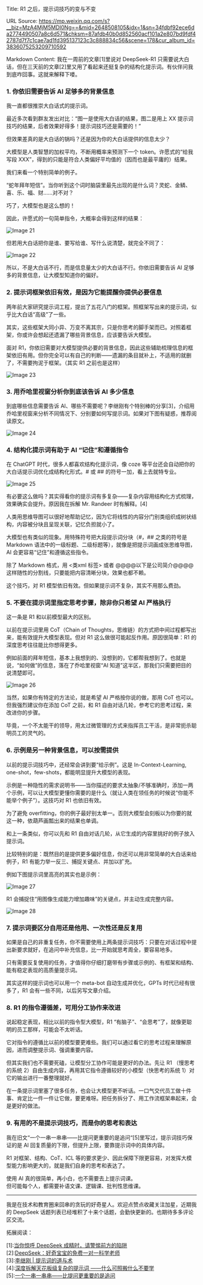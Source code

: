 Title: R1 之后，提示词技巧的变与不变

URL Source: https://mp.weixin.qq.com/s?__biz=MzA4MjM5MDI0Ng==&mid=2648508105&idx=1&sn=34fdbf92ece6da2774490507a8c6d571&chksm=87afdb40b0d852560acf101a2e807bd9fdf42787d7f7c1cae7ad1fd395137123c3c888834c56&scene=178&cur_album_id=3836075253209710592

Markdown Content:
我在一周前的文章\[1\]里说对 DeepSeek-R1 只需要说大白话，但在三天前的文章\[2\]里又用了看起来还挺复杂的结构化提示词。有伙伴问我到底咋回事。这就来解释下喽。

### 1\. 你依旧需要告诉 AI 足够多的背景信息

我一直都很推崇大白话式的提示词。

最近多次看到群友发出对比：“图一是使用大白话的结果，图二是用上 XX 提示词技巧的结果，后者效果好得多！提示词技巧还是需要的！”

但效果差真的是大白话的锅吗？还是因为你的大白话提供的信息太少？

大模型是人类智慧的加权平均，不断用概率来预测下一个 token。许愿式的“给我写段 XXX”，得到的只能是符合人类偏好平均值的（因而也是最平庸的）结果。

我们来看一个特别简单的例子。

“蛇年拜年短信”。当你听到这个词时脑袋里最先出现的是什么词？灵蛇、金鳞、喜、乐、福、财……对不对？

巧了，大模型也是这么想的！

因此，许愿式的一句简单指令，大概率会得到这样的结果：

![Image 21](https://mmbiz.qpic.cn/sz_mmbiz_png/sLRSg8JfIeaOPm4TThUnr6kibBKVSmauicddoRt51kyk5zjufIC97rMzhibFiba8JvwE11w2YoGCIZC7NPCvv8lPIA/640?wx_fmt=png&from=appmsg)

但若用大白话把你是谁、要写给谁、写什么说清楚，就完全不同了：

![Image 22](https://mmbiz.qpic.cn/sz_mmbiz_png/sLRSg8JfIeaOPm4TThUnr6kibBKVSmauicfMrqmDsarYf6e3FnyNPOSsl9ojudwHcoofPbWenewRsIOUhh9icgDPA/640?wx_fmt=png&from=appmsg)

所以，不是大白话不行，而是信息量太少的大白话不行。你依旧需要告诉 AI 足够多的背景信息，让大模型知道你的偏好。

### 2\. 提示词框架依旧有效，是因为它能提醒你提供必要信息

两年前大家研究提示词工程，提出了五花八门的框架。照框架写出来的提示词，似乎比大白话“高级”了一些。

其实，这些框架大同小异、万变不离其宗，只是你思考的脚手架而已。对照着框架，你或许会想起还遗漏了哪些背景信息，应该要告诉大模型。

面对 R1，你依旧需要对大模型提供必要的背景信息，因此这些辅助梳理信息的框架依旧有用。但你完全可以有自己的判断——遗漏的条目就补上，不适用的就删了，不需要拘泥于框架。（其实 R1 之前也是这样）

![Image 23](https://mmbiz.qpic.cn/sz_mmbiz_png/sLRSg8JfIeaOPm4TThUnr6kibBKVSmauicbOrExdzFTsT1DnKdibdIf0kZdsKOTQia7mfNxwsxdA2ursuia21FL1anA/640?wx_fmt=png&from=appmsg)

### 3\. 用乔哈里视窗分析你到底该告诉 AI 多少信息

到底哪些信息需要告诉 AI、哪些不需要呢？李继刚有个特别棒的分享\[3\]，介绍用乔哈里视窗来分析不同情况下、分别要如何写提示词。如果对下图有疑惑，推荐阅读原文。

![Image 24](https://mmbiz.qpic.cn/sz_mmbiz_png/sLRSg8JfIeaOPm4TThUnr6kibBKVSmauicZ0OhUjyyLe5jxNMjZNmB3ictUarLQKLe7UUmJB9uR9Hq7fskycrZSKg/640?wx_fmt=png&from=appmsg)

### 4\. 结构化提示词有助于 AI “记住”和遵循指令

在 ChatGPT 时代，很多人都喜欢结构化提示词，像 coze 等平台还会自动把你的大白话提示词优化成结构化形式。# 或 ## 的符号一加，看上去就特专业。

![Image 25](https://mmbiz.qpic.cn/sz_mmbiz_png/sLRSg8JfIeaOPm4TThUnr6kibBKVSmauicgbA15GePbePLXTSCBib3ric7QIHgKQ3ZMZiaXzNFgUtGNMiaLwxPDiaIRZg/640?wx_fmt=png&from=appmsg)

有必要这么做吗？其实得看你的提示词有多复杂——复杂内容用结构化方式梳理，效果确实会提升。原因我在拆解 Mr. Randeer 时有解释。\[4\]

人类用思维导图可以很好地帮助记忆，因为它将线性的内容分门别类组织成树状结构，内容被分块且呈现关联，记忆负担就小了。

大模型也有类似的现象。用特殊符号把大段提示词分块（#，## 之类的符号是 Markdown 语法中的一级标题、二级标题等），就像是把提示词画成张思维导图，AI 会更容易“记住”和遵循这些指令。

除了 Markdown 格式，用 <类xml 标签\> 或者 @@@@以下是公司简介@@@@ 这样随性的分割线，只要能把内容清晰分块，效果也都不赖。

这个技巧，对 R1 模型依旧有效。但如果提示词不复杂，其实不用那么费劲。

### 5\. 不要在提示词里指定思考步骤，除非你只希望 AI 严格执行

这一条是 R1 和以前模型最大的区别。

以前在提示词里用 CoT（Chain of Thoughts，思维链）的方式把中间过程都写出来，能有效提升大模型表现。但对 R1 这么做很可能起反作用。原因很简单：R1 的深度思考往往能比你想得更多。

例如前面的拜年短信，基本上我想到的、没想到的，它都帮我想到了。也就是说，“如何做”的信息，落在了乔哈里视窗“AI 知道”这半区，那我们只需要把目的说清楚即可。

![Image 26](https://mmbiz.qpic.cn/sz_mmbiz_png/sLRSg8JfIeaOPm4TThUnr6kibBKVSmauicq50fvjOnDibPfhEr3L31EJicSSXqkfG5IZBf51gTJ6vYV0uSsyKoeHicg/640?wx_fmt=png&from=appmsg)

当然，如果你有特定的方法论，就是希望 AI 严格按你说的做，那用 CoT 也可以。但我强烈建议你在添加 CoT 之前，和 R1 自由对话几轮，参考它的思考过程，来改进你的步骤。

毕竟，一个不太能干的领导，用太过微管理的方式来指挥员工干活，是非常扼杀聪明员工的灵气的。

### 6\. 示例是另一种背景信息，可以按需提供

以前的提示词技巧中，还经常会讲到要“给示例”。这是 In-Context-Learning, one-shot，few-shots，都能明显提升大模型的表现。

示例是一种隐性的需求说明书——当你描述的要求太抽象/不够准确时，添加一两个示例，可以让大模型更懂你需要的是什么（就让人类在领任务的时候说“你能不能举个例子”）。这技巧对 R1 也依旧有效。

为了避免 overfitting，你的例子最好别太单一。否则大模型会刻板以为你要的就这一种，依葫芦画瓢出来的结果也单调。

和上一条类似，你可以先和 R1 自由对话几轮，从它生成的内容里挑好的例子放入提示词。

比较特别的是：既然目的是提供更多偏好信息，你还可以用非常简单的大白话来给例子，R1 有能力举一反三、捕捉关键点、并加以扩充。

例如下图提示词里高亮的其实也是示例：

![Image 27](https://mmbiz.qpic.cn/sz_mmbiz_png/sLRSg8JfIeaOPm4TThUnr6kibBKVSmauicoOnY2pCOKq8gebIhibdfDqfxDEFBicWGdNmQ6xsatCGeopNhCq4Uyt4w/640?wx_fmt=png&from=appmsg)

R1 会捕捉住“用图像生成能力增加趣味”的关键点，并主动生成完整内容。

![Image 28](https://mmbiz.qpic.cn/sz_mmbiz_png/sLRSg8JfIeaOPm4TThUnr6kibBKVSmauicJfvW3yMl0d207EOKyhu1ctU2c0mWEzO3GLOBE2SvcWPYic6kVIEI9SA/640?wx_fmt=png&from=appmsg)

### 7\. 提示词要区分自用还是他用、一次性还是反复用

如果是自己的非重复任务，你不需要使用上两条提示词技巧：只要在对话过程中提出新要求就好，在追问中补充信息，比一开始就思考周全，要容易地多。

只有需要反复使用的任务，才值得你仔细打磨带有步骤或示例的、有框架和结构、能有稳定表现的高质量提示词。

其实这样的提示词也可以用一个 meta-bot 自动生成并优化，GPTs 时代已经有很多了，R1 会有一些不同，以后另写文章介绍。

### 8\. R1 的指令遵循差，可用分工协作来改进

说起稳定表现，相比以前的指令型大模型，R1 “有脑子”、“会思考”了，就像更聪明的员工那样，可能会不太听话。

它对指令的遵循比以前的模型要更难些。我们可以通过看它的思考过程来理解原因，进而调整提示词、强调重要内容。

但其实我们也不需要死磕，让模型分工协作可能是更好的办法。先让 R1 （慢思考的系统 2）自由生成内容，再用其它指令遵循较好的小模型（快思考的系统 1）对它的输出进行一番整理就好。

在一条提示词里塞了很多任务，也会让大模型更不听话。一口气交代员工做十件事、肯定比一件一件让它做，要更难呀。把任务拆分了、用工作流框架串起来，会是更好的做法。

### 9\. 有用的不是提示词技巧，而是你的思考和表达

我在旧文“一个一串一串串——比提问更重要的是追问“\[5\]里写过，提示词技巧保证的是 AI 回复质量的下限，但提升上限，要靠提示词中的具体内容。

R1 对框架、结构、CoT、ICL 等的要求更少、因此保障下限更容易，对发挥大模型能力影响更大的，就是我们自身的思考和表达了。

使用 AI 真的很简单，再小白，也不需要去上提示词课。  
但可能每个人，都需要补语文课、逻辑课、批判性思维课。

* * *

我是在技术和教育圈来回串的贪玩的好奇星人。欢迎点赞点收藏关注加星，近期我的 DeepSeek 话题列表已经堆积了十来个话题，会勤快更新的。也期待多多评论区交流。

拓展阅读：

\[1\]:[当你惊呼 DeepSeek 成精时，请警惕前方的陷阱](https://mp.weixin.qq.com/s?__biz=MzA4MjM5MDI0Ng==&mid=2648507876&idx=1&sn=67a3a52cb8b4c0094d464dee995c8c72&scene=21#wechat_redirect)  
\[2\]:[DeepSeek：好奇宝宝的免费一对一科学老师](https://mp.weixin.qq.com/s?__biz=MzA4MjM5MDI0Ng==&mid=2648508050&idx=1&sn=748633f3e5d22f9c20f5817048c05714&scene=21#wechat_redirect)  
\[3\]:[李继刚 | 提示词的道与术](https://mp.weixin.qq.com/s?__biz=MzkzNzY2MDEyNA==&mid=2247484401&idx=2&sn=9b4eb57d4b6315e522e6f407d2d23f0f&scene=21#wechat_redirect)  
\[4\]:[深度拆解天花板级复杂的提示词 ——什么可照搬什么不要学](https://mp.weixin.qq.com/s?__biz=MzA4MjM5MDI0Ng==&mid=2648505470&idx=1&sn=fa7a7e662255990f8bf80db0d1cec7b0&scene=21#wechat_redirect)  
\[5\]:[一个一串一串串——比提问更重要的是追问](https://mp.weixin.qq.com/s?__biz=MzA4MjM5MDI0Ng==&mid=2648505579&idx=1&sn=26d440ec90a25ec8c33b7588dd2714ef&scene=21#wechat_redirect)
